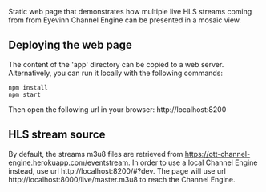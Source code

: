 Static web page that demonstrates how multiple live HLS streams coming from from Eyevinn Channel Engine can be presented in a mosaic view.

## Deploying the web page
The content of the 'app' directory can be copied to a web server.
Alternatively, you can run it locally with the following commands:
```
npm install  
npm start  
```  
Then open the following url in your browser: http://localhost:8200

## HLS stream source
By default, the streams m3u8 files are retrieved from https://ott-channel-engine.herokuapp.com/eventstream.
In order to use a local Channel Engine instead, use url http://localhost:8200/#?dev. The page will use url http://localhost:8000/live/master.m3u8 to reach the Channel Engine.
